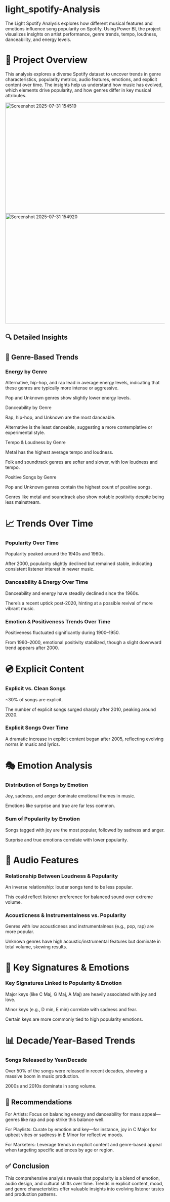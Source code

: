 # light_spotify-Analysis
The Light Spotify Analysis explores how different musical features and emotions influence song popularity on Spotify. Using Power BI, the project visualizes insights on artist performance, genre trends, tempo, loudness, danceability, and energy levels.


# 🎯 Project Overview

This analysis explores a diverse Spotify dataset to uncover trends in genre characteristics, popularity metrics, audio features, emotions, and explicit content over time. The insights help us understand how music has evolved, which elements drive popularity, and how genres differ in key musical attributes.


<img width="645" height="350" alt="Screenshot 2025-07-31 154519" src="https://github.com/user-attachments/assets/cf2ba977-5344-45de-9768-42076ebdc6cb" />

<img width="615" height="348" alt="Screenshot 2025-07-31 154920" src="https://github.com/user-attachments/assets/47365b7d-783e-4f5f-bb97-1a32b392bfd7" />







## 🔍 Detailed Insights
## 🎼 Genre-Based Trends

### Energy by Genre

Alternative, hip-hop, and rap lead in average energy levels, indicating that these genres are typically more intense or aggressive.

Pop and Unknown genres show slightly lower energy levels.

Danceability by Genre

Rap, hip-hop, and Unknown are the most danceable.

Alternative is the least danceable, suggesting a more contemplative or experimental style.

Tempo & Loudness by Genre

Metal has the highest average tempo and loudness.

Folk and soundtrack genres are softer and slower, with low loudness and tempo.

Positive Songs by Genre

Pop and Unknown genres contain the highest count of positive songs.

Genres like metal and soundtrack also show notable positivity despite being less mainstream.

# 📈 Trends Over Time

### Popularity Over Time

Popularity peaked around the 1940s and 1960s.

After 2000, popularity slightly declined but remained stable, indicating consistent listener interest in newer music.

### Danceability & Energy Over Time

Danceability and energy have steadily declined since the 1960s.

There’s a recent uptick post-2020, hinting at a possible revival of more vibrant music.

### Emotion & Positiveness Trends Over Time

Positiveness fluctuated significantly during 1900–1950.

From 1960–2000, emotional positivity stabilized, though a slight downward trend appears after 2000.

# 💿 Explicit Content

### Explicit vs. Clean Songs

~30% of songs are explicit.

The number of explicit songs surged sharply after 2010, peaking around 2020.

### Explicit Songs Over Time

A dramatic increase in explicit content began after 2005, reflecting evolving norms in music and lyrics.

# 🎭 Emotion Analysis

### Distribution of Songs by Emotion

Joy, sadness, and anger dominate emotional themes in music.

Emotions like surprise and true are far less common.

### Sum of Popularity by Emotion

Songs tagged with joy are the most popular, followed by sadness and anger.

Surprise and true emotions correlate with lower popularity.

# 🎵 Audio Features

### Relationship Between Loudness & Popularity

An inverse relationship: louder songs tend to be less popular.

This could reflect listener preference for balanced sound over extreme volume.

### Acousticness & Instrumentalness vs. Popularity

Genres with low acousticness and instrumentalness (e.g., pop, rap) are more popular.

Unknown genres have high acoustic/instrumental features but dominate in total volume, skewing results.

# 🔑 Key Signatures & Emotions

### Key Signatures Linked to Popularity & Emotion

Major keys (like C Maj, G Maj, A Maj) are heavily associated with joy and love.

Minor keys (e.g., D min, E min) correlate with sadness and fear.

Certain keys are more commonly tied to high popularity emotions.

# 📊 Decade/Year-Based Trends

### Songs Released by Year/Decade

Over 50% of the songs were released in recent decades, showing a massive boom in music production.

2000s and 2010s dominate in song volume.

## 🧠 Recommendations

For Artists: Focus on balancing energy and danceability for mass appeal—genres like rap and pop strike this balance well.

For Playlists: Curate by emotion and key—for instance, joy in C Major for upbeat vibes or sadness in E Minor for reflective moods.

For Marketers: Leverage trends in explicit content and genre-based appeal when targeting specific audiences by age or region.

## ✅ Conclusion

This comprehensive analysis reveals that popularity is a blend of emotion, audio design, and cultural shifts over time. Trends in explicit content, mood, and genre characteristics offer valuable insights into evolving listener tastes and production patterns.
